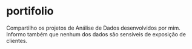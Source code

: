 # portifolio
Compartilho os projetos de Análise de Dados desenvolvidos por mim. Informo também que nenhum dos dados são sensíveis de exposição de clientes.